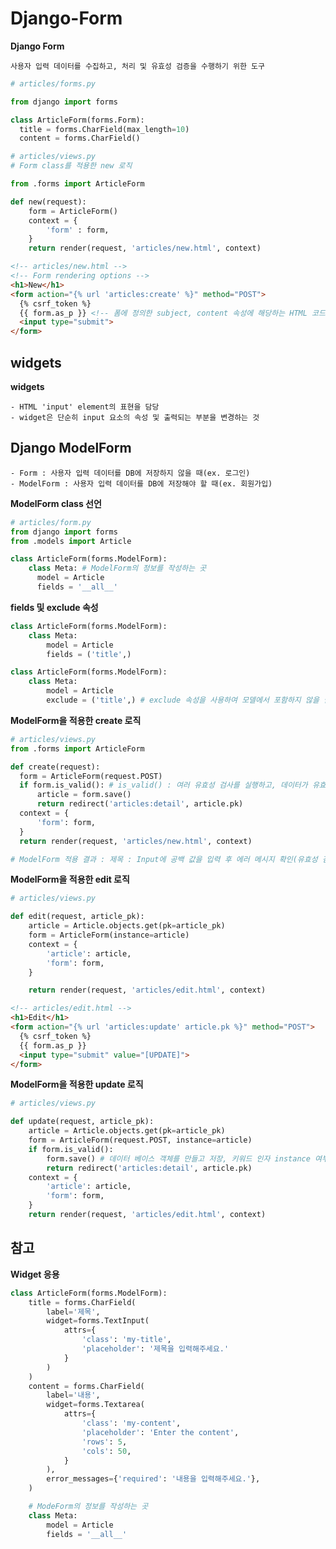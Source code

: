 # Django-Form

**Django Form**

    사용자 입력 데이터를 수집하고, 처리 및 유효성 검증을 수행하기 위한 도구

```python
# articles/forms.py

from django import forms

class ArticleForm(forms.Form):
  title = forms.CharField(max_length=10)
  content = forms.CharField()

# articles/views.py
# Form class를 적용한 new 로직

from .forms import ArticleForm

def new(request):
    form = ArticleForm()
    context = {
        'form' : form,
    }
    return render(request, 'articles/new.html', context)
```

```html
<!-- articles/new.html -->
<!-- Form rendering options -->
<h1>New</h1>
<form action="{% url 'articles:create' %}" method="POST">
  {% csrf_token %}
  {{ form.as_p }} <!-- 폼에 정의한 subject, content 속성에 해당하는 HTML 코드를 자동으로 생성 -->
  <input type="submit">
</form>
```

## widgets

**widgets**

    - HTML 'input' element의 표현을 담당
    - widget은 단순히 input 요소의 속성 및 출력되는 부분을 변경하는 것

## Django ModelForm

    - Form : 사용자 입력 데이터를 DB에 저장하지 않을 때(ex. 로그인)
    - ModelForm : 사용자 입력 데이터를 DB에 저장해야 할 때(ex. 회원가입)

**ModelForm class 선언**
```python
# articles/form.py
from django import forms
from .models import Article

class ArticleForm(forms.ModelForm):
    class Meta: # ModelForm의 정보를 작성하는 곳 
      model = Article
      fields = '__all__'
```

**fields 및 exclude 속성**
```python
class ArticleForm(forms.ModelForm):
    class Meta:
        model = Article
        fields = ('title',)

class ArticleForm(forms.ModelForm):
    class Meta:
        model = Article
        exclude = ('title',) # exclude 속성을 사용하여 모델에서 포함하지 않을 필드를 지정할 수도 있음
```

**ModelForm을 적용한 create 로직**
```python
# articles/views.py
from .forms import ArticleForm

def create(request):
  form = ArticleForm(request.POST)
  if form.is_valid(): # is_valid() : 여러 유효성 검사를 실행하고, 데이터가 유효한지 여부를 boolean으로 반환
      article = form.save()
      return redirect('articles:detail', article.pk)
  context = {
      'form': form,
  }
  return render(request, 'articles/new.html', context)

# ModelForm 적용 결과 : 제목 : Input에 공백 값을 입력 후 에러 메시지 확인(유효성 검사 결과)
```

**ModelForm을 적용한 edit 로직**
```python
# articles/views.py

def edit(request, article_pk):
    article = Article.objects.get(pk=article_pk)
    form = ArticleForm(instance=article)
    context = {
        'article': article,
        'form': form,
    }

    return render(request, 'articles/edit.html', context)
```
```html
<!-- articles/edit.html -->
<h1>Edit</h1>
<form action="{% url 'articles:update' article.pk %}" method="POST">
  {% csrf_token %}
  {{ form.as_p }}
  <input type="submit" value="[UPDATE]">
</form>
```

**ModelForm을 적용한 update 로직**
```python
# articles/views.py

def update(request, article_pk):
    article = Article.objects.get(pk=article_pk)
    form = ArticleForm(request.POST, instance=article)
    if form.is_valid():
        form.save() # 데이터 베이스 객체를 만들고 저장, 키워드 인자 instance 여부를 통해 생성할 지, 수정할 지를 결정
        return redirect('articles:detail', article.pk)
    context = {
        'article': article,
        'form': form,
    }
    return render(request, 'articles/edit.html', context)
```

## 참고
**Widget 응용**
```python
class ArticleForm(forms.ModelForm):
    title = forms.CharField(
        label='제목',
        widget=forms.TextInput(
            attrs={
                'class': 'my-title',
                'placeholder': '제목을 입력해주세요.'
            }
        )
    )
    content = forms.CharField(
        label='내용',
        widget=forms.Textarea(
            attrs={
                'class': 'my-content',
                'placeholder': 'Enter the content',
                'rows': 5,
                'cols': 50,
            }
        ),
        error_messages={'required': '내용을 입력해주세요.'},
    )

    # ModeForm의 정보를 작성하는 곳
    class Meta:
        model = Article
        fields = '__all__'
```